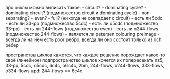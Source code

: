 про циклы можно выписать такое:
    - circuit?
    - dominating cycle?
    - dominating circuit? (подмножество circuit и dominating cycle)
    - non-separating?
    - even?
    - full? (никогда не совпадает с circuit)
    - есть ли 5cdc
    - есть ли 33-pp (подмножество 5cdc)
    - есть ли o5cdc (подмножество 33-pp)
    - есть ли 244-flows (подмножество even)
    - есть ли o244-flows (подмножество 244-flows)
    - является ли petersen colouring preimage
    - всегда ли на нём есть poor ребро, всегда ли оно состоит только из rich рёбер

пространства циклов
    кажется, что каждое решение порождает какое-то своё (линейное) подпространство циклов
    хочется их попересекать
    nz5, 33-pp, 5cdc, o5cdc, 6c4c, o6c4c, 2bm, 244-flows, o244-flows, 333-flows, o334-flows
        upd: 244-flows == 6c4c